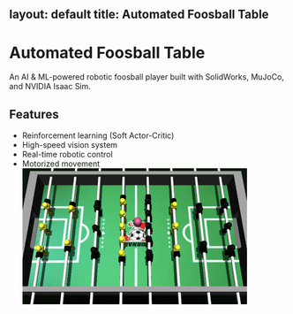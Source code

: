 layout: default
title: Automated Foosball Table
---

# Automated Foosball Table 
An AI & ML-powered robotic foosball player built with SolidWorks, MuJoCo, and NVIDIA Isaac Sim.

## Features
- Reinforcement learning (Soft Actor-Critic)
- High-speed vision system
- Real-time robotic control
- Motorized movement
![Foosball Mujoco Simulation](assets/images/PortfolioFR.png)
